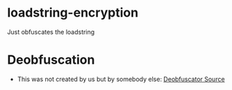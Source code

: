 # loadstring-encryption
Just obfuscates the loadstring 

# Deobfuscation
- This was not created by us but by somebody else: [Deobfuscator Source](https://github.com/pleaseful/loadstring-encryption-deobfus)
